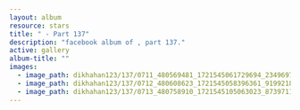 ```yaml
---
layout: album
resource: stars
title: " - Part 137"
description: "facebook album of , part 137."
active: gallery
album-title: ""
images:
  - image_path: dikhahan123/137/0711_480569481_1721545061729694_2349697477210065068_n.jpg
  - image_path: dikhahan123/137/0712_480608623_1721545058396361_9199218856717872953_n.jpg
  - image_path: dikhahan123/137/0713_480758910_1721545105063023_8739711061652770703_n.jpg
---
```


